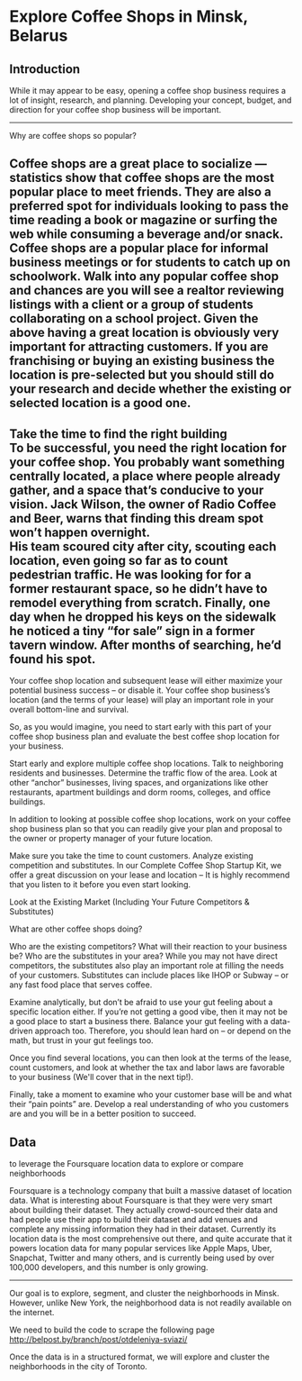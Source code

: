 # Explore Coffee Shops in Minsk, Belarus

## Introduction

While it may appear to be easy, opening a coffee shop business requires a lot of insight, research, and planning. Developing your concept, budget, and direction for your coffee shop business will be important.

---
Why are coffee shops so popular?

Coffee shops are a great place to socialize — statistics show that coffee shops are the most popular place to meet friends. They are also a preferred spot for individuals looking to pass the time reading a book or magazine or surfing the web while consuming a beverage and/or snack.
Coffee shops are a popular place for informal business meetings or for students to catch up on schoolwork. Walk into any popular coffee shop and chances are you will see a realtor reviewing listings with a client or a group of students collaborating on a school project.
Given the above having a great location is obviously very important for attracting customers. If you are franchising or buying an existing business the location is pre-selected but you should still do your research and decide whether the existing or selected location is a good one.
---
Take the time to find the right building  
To be successful, you need the right location for your coffee shop. You probably want something centrally located, a place where people already gather, and a space that’s conducive to your vision. Jack Wilson, the owner of Radio Coffee and Beer, warns that finding this dream spot won’t happen overnight.  
His team scoured city after city, scouting each location, even going so far as to count pedestrian traffic. He was looking for for a former restaurant space, so he didn’t have to remodel everything from scratch. Finally, one day when he dropped his keys on the sidewalk he noticed a tiny “for sale” sign in a former tavern window. After months of searching, he’d found his spot.
---
Your coffee shop location and subsequent lease will either maximize your potential business success – or disable it. Your coffee shop business’s location (and the terms of your lease) will play an important role in your overall bottom-line and survival.

So, as you would imagine, you need to start early with this part of your coffee shop business plan and evaluate the best coffee shop location for your business.

Start early and explore multiple coffee shop locations. Talk to neighboring residents and businesses. Determine the traffic flow of the area. Look at other “anchor” businesses, living spaces, and organizations like other restaurants, apartment buildings and dorm rooms, colleges, and office buildings. 

In addition to looking at possible coffee shop locations, work on your coffee shop business plan so that you can readily give your plan and proposal to the owner or property manager of your future location.

Make sure you take the time to count customers. Analyze existing competition and substitutes. In our Complete Coffee Shop Startup Kit, we offer a great discussion on your lease and location – It is highly recommend that you listen to it before you even start looking.

Look at the Existing Market
(Including Your Future Competitors & Substitutes)

What are other coffee shops doing? 

Who are the existing competitors? What will their reaction to your business be? Who are the substitutes in your area? While you may not have direct competitors, the substitutes also play an important role at filling the needs of your customers. Substitutes can include places like IHOP or Subway – or any fast food place that serves coffee.

Examine analytically, but don’t be afraid to use your gut feeling about a specific location either. If you’re not getting a good vibe, then it may not be a good place to start a business there. Balance your gut feeling with a data-driven approach too. Therefore, you should lean hard on – or depend on the math, but trust in your gut feelings too.

Once you find several locations, you can then look at the terms of the lease, count customers, and look at whether the tax and labor laws are favorable to your business (We'll cover that in the next tip!).

Finally, take a moment to examine who your customer base will be and what their “pain points” are. Develop a real understanding of who you customers are and you will be in a better position to succeed.

## Data

to leverage the Foursquare location data to explore or compare neighborhoods 

Foursquare is a technology company that built a massive dataset of location data. What is interesting about Foursquare is that they were very smart about building their dataset. They actually crowd-sourced their data and had people use their app to build their dataset and add venues and complete any missing information they had in their dataset. Currently its location data is the most comprehensive out there, and quite accurate that it powers location data for many popular services like Apple Maps, Uber, Snapchat, Twitter and many others, and is currently being used by over 100,000 developers, and this number is only growing. 

---

Our goal is to explore, segment, and cluster the neighborhoods in Minsk. However, unlike New York, the neighborhood data is not readily available on the internet.

We need to build the code to scrape the following page http://belpost.by/branch/post/otdeleniya-sviazi/

Once the data is in a structured format, we will explore and cluster the neighborhoods in the city of Toronto.